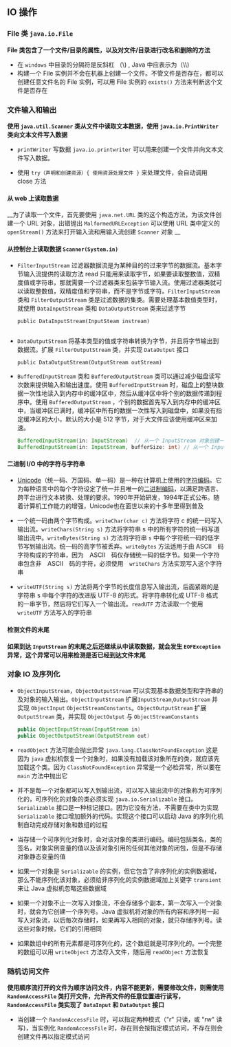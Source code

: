 ## IO 操作

### File 类 `java.io.File`

__File 类包含了一个文件/目录的属性，以及对文件/目录进行改名和删除的方法__

* 在 `windows` 中目录的分隔符是反斜杠 （\\) , Java 中应表示为（\\\\)
* 构建一个 File 实例并不会在机器上创建一个文件。不管文件是否存在，都可以创建任意文件名的 File 实例，可以用 File 实例的 `exists()` 方法来判断这个文件是否存在

### 文件输入和输出

__使用 `java.util.Scanner` 类从文件中读取文本数据，使用 `java.io.PrintWriter` 类向文本文件写入数据__

* `printWriter` 写数据 `java.io.printwriter` 可以用来创建一个文件并向文本文件写入数据。

* 使用 `try（声明和创建资源）{ 使用资源处理文件 }` 来处理文件，会自动调用 close 方法


#### 从 web 上读取数据

__为了读取一个文件，首先要使用 `java.net.URL` 类的这个构造方法，为该文件创建一个 URL 对象，出错抛出 `MalformedURLException` 可以使用 URL 类中定义的 `openStream()` 方法来打开输入流和用输入流创建 `Scanner` 对象 __

#### 从控制台上读取数据 `Scanner(System.in)`


* `FilterInputStream` 过滤器数据流是为某种目的的过来字节的数据流。基本字节输入流提供的读取方法 read 只能用来读取字节，如果要读取整数值，双精度值或字符串，那就需要一个过滤器类来包装字节输入流。使用过滤器类就可以读取整数值，双精度值和字符串，而不是字节或字符。`FilterInputStream` 类和 `FilterOutputStream` 类是过滤数据的集类。需要处理基本数值类型时，就使用 `DataInputStream` 类和 `DataOutputStream` 类来过滤字节



  `public DataInputStream(InputSteam instream)`

  ```java

  ```

* `DataOutputStream` 将基本类型的值或字符串转换为字节，并且将字节输出到数据流。扩展 `FilterOutputStream` 类，并实现 `DataOutput` 接口

  `public DataOutputStream(OutputStream outStream)`


* `BufferedInputStream` 类和 `BufferedOutputStream` 类可以通过减少磁盘读写次数来提供输入和输出速度。使用 `BufferedInputStream` 时，磁盘上的整块数据一次性地读入到内存中的缓冲区中，然后从缓冲区中将个别的数据传递到程序中。使用 `BufferedOutputStream` ，个别的数据首先写入到内存中的缓冲区中，当缓冲区已满时，缓冲区中所有的数据一次性写入到磁盘中，如果没有指定缓冲区的大小，默认的大小是 512 字节，对于大文件应该使用缓冲区来加速。

  ```java
  BufferedInputStream(in: InputStream) 	// 从一个 InputStream 对象创建一个 BufferedInputStream
  BufferedInputStream(in: InputStream, bufferSize: int)	// 从一个 InputStream 对象创建一个 BufferInputStream，并指定缓冲区大小
  ```

#### 二进制 I/O 中的字符与字符串

* [Unicode](https://baike.baidu.com/item/Unicode/750500)（统一码、万国码、单一码）是一种在计算机上使用的[字符编码](https://baike.baidu.com/item/%E5%AD%97%E7%AC%A6%E7%BC%96%E7%A0%81/8446880)。它为每种语言中的每个字符设定了统一并且唯一的[二进制编码](https://baike.baidu.com/item/%E4%BA%8C%E8%BF%9B%E5%88%B6%E7%BC%96%E7%A0%81/1758517)，以满足跨语言、跨平台进行文本转换、处理的要求。1990年开始研发，1994年正式公布。随着计算机工作能力的增强，Unicode也在面世以来的十多年里得到普及

* 一个统一码由两个字节构成。`writeChar(char c)` 方法将字符 c 的统一码写入输出流。`writeChars(String s)` 方法将字符串 s 中的所有字符的统一码写道输出流中。`writeBytes(String s)` 方法将字符串 `s` 中每个字符统一码的低字节写到输出流。统一码的高字节被丢弃。`writeBytes` 方法适用于由 ASCII　码字符构成的字符串，因为　ASCII　码仅存储统一码的低字节。如果一个字符串包含非　ASCII　码的字符，必须使用　`writeChars` 方法实现写入这个字符串

* `writeUTF(String s)` 方法将两个字节的长度信息写入输出流，后面紧跟的是字符串 s 中每个字符的改进版 UTF-8 的形式。将字符串转化成 UTF-8 格式的一串字节，然后将它们写入一个输出流。`readUTF` 方法读取一个使用 `writeUTF` 方法写入的字符串

#### 检测文件的末尾

__如果到达 `InputStream` 的末尾之后还继续从中读取数据，就会发生 `EOFException` 异常，这个异常可以用来检测是否已经到达文件末尾__

### 对象 IO 及序列化

* `ObjectInputStream`，`ObjectOutputStream` 可以实现基本数据类型和字符串的及对象的输入输出。`ObjectInputStream` 扩展`InputStream`,`OutputStream` 并实现 `ObjectInput` `ObjectStreamConstants`。`ObjectOutputStream` 扩展 `OutputStream` 类，并实现 `ObjectOutput` 与 `ObjectStreamConstants`

  ```java
  public ObjectInputStream(InputStream in)
  public ObjectOutputStream(OutputStream out)
  ```

* `readObject` 方法可能会抛出异常 `java.lang.ClassNotFoundException` 这是因为 `java`  虚拟机恢复一个对象时，如果没有加载该对象所在的类，就应该先加载这个类。因为 `ClassNotFoundException` 异常是一个必检异常，所以要在 `main` 方法中抛出它

* 并不是每一个对象都可以写入到输出流，可以写入输出流中的对象称为可序列化的，可序列化的对象的类必须实现 `java.io.Serializable` 接口。`Serializable` 接口是一种标记接口。因为它没有方法，不需要在类中为实现 `Serializable` 接口增加额外的代码。实现这个接口可以启动 Java 的序列化机制自动完成存储对象和数组的过程
* 当存储一个可序列化对象时，会对该对象的类进行编码。编码包括类名，类的签名，对象实例变量的值以及该对象引用的任何其他对象的闭包，但是不存储对象静态变量的值
* 如果一个对象是 `Serializable` 的实例，但它包含了非序列化的实例数据域，那么不能序列化该对象，必须给非序列化的实例数据域加上关键字 `transient` 来让 Java 虚拟机忽略这些数据域
* 如果一个对象不止一次写入对象流，不会存储多个副本，第一次写入一个对象时，就会为它创建一个序列号。Java 虚拟机将对象的所有内容和序列号一起写入对象流，以后每次存储时，如果再写入相同的对象，就只存储序列号。读这些对象时候，它们的引用相同
* 如果数组中的所有元素都是可序列化的，这个数组就是可序列化的。一个完整的数组可以用 `writeObject` 方法存入文件，随后用 `readObject` 方法恢复

### 随机访问文件

__使用顺序流打开的文件为顺序访问文件，内容不能更新，需要修改文件，则需使用 `RandomAccessFile` 类打开文件，允许再文件的任意位置进行读写，`RandomAccessFile` 类实现了 `DataInput` 和 `DataOutput` 接口__


* 当创建一个 `RandomAccessFile` 时，可以指定两种模式（"r" 只读，或 "rw" 读写)，当实例化 `RandomAccessFile` 时，存在则会按指定模式访问，不存在则会创建文件再以指定模式访问

